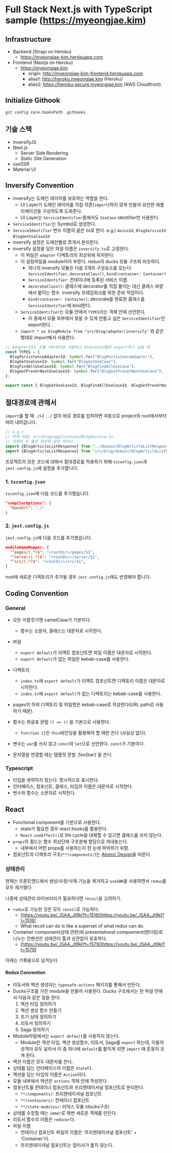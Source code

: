 # Full Stack Next.js with TypeScript sample (https://myeongjae.kim)

## Infrastructure

- Backend (Strapi on Heroku)
  - https://myeongjae-kim.herokuapp.com
- Frontend (Nextjs on Heroku)
  - https://myeongjae.kim
    - origin: http://myeongjae-kim-frontend.herokuapp.com
    - alias1: http://heroku.myeongjae.kim (Heroku)
    - alias2: https://heroku-secure.myeongjae.kim (AWS Cloudfront)

## Initialize Githook

```shell
git config core.hooksPath .githooks
```

## 기술 스택

- InversifyJS
- Next.js
  - Server Side Rendering
  - Static Site Generation
- useSSR
- Material UI

## Inversify Convention

- inversify는 도메인 레이어를 보호하는 역할을 한다.
  - UI Layer가 도메인 레이어를 직접 의존(`import`)하지 않게 만들어 유연한 애플리케이션을 구성하도록 도와준다.
  - UI Layer는 `ServiceIdentifier`중에서도 `UseCase` identifier만 사용한다.
- `ServiceIdentifier`는 Symbol로 생성한다.
- `ServiceIdentifier` 변수 이름의 끝은 `Id`로 한다. e.g.) `AxiosId`, `BlogServiceId` `BlogGetUseCaseId`
- inversify 설정은 도메인별로 쪼개서 분리한다.
- inversify 설정을 담은 파일 이름은 `inversify.ts`로 고정한다.
  - 이 파일은 `adapter` 디렉토리의 최상위에 위치한다.
  - 이 설정파일을 module이라 부른다. redux의 ducks 모듈 구조와 비슷하다.
    - 하나의 inversify 모듈은 다음 3개의 구성요소를 갖는다: `ServiceIdentifier`, `decorateClass()`, `bind(container: Container)`
    - `ServiceIdentifier`: 컨테이너에 등록된 서비스 이름.
    - `decorateClass()`: 클래스에 decorator를 직접 붙이는 대신 클래스 바깥에서 붙이는 함수. inversify 프레임워크를 위한 준비 작업이다.
    - `bind(container: Container)`: decorate를 완료한 클래스를 `ServiceIdentifier`에 bind한다.
  - `ServiceIdentifier`는 모듈 안에서 `TYPES`라는 객체 안에 선언한다.
    - 이 중에서 모듈 외부에서 찾을 수 있게 만들고 싶은 `ServiceIdentifier`만 export한다.`
  - `import * as blogModule from "src/blog/adapter/inversify"` 와 같은 형태로 import해서 사용한다.

```typescript
// AdapterId는 모듈 내부에서만 사용하고 UseCaseId들만 export하고 싶을 때
const TYPES = {
  BlogPersistenceAdapterId: Symbol.for("BlogPersistenceAdapter"),
  BlogGetUseCaseId: Symbol.for("BlogGetUseCase"),
  BlogFindAllUseCaseId: Symbol.for("BlogFindAllUseCase"),
  BlogGetPrevOrNextUseCaseId: Symbol.for("BlogGetPrevOrNextUseCase"),
};

export const { BlogGetUseCaseId, BlogFindAllUseCaseId, BlogGetPrevOrNextUseCaseId } = TYPES;
```

## 절대경로에 관해서

`import`를 할 때 `./`나 `../` 없이 바로 경로를 입력하면 자동으로 project의 root에서부터 따라 내려갑니다.

```typescript
// e.g.)
// 현재 파일: src/blog/application/BlogService.ts
// 아래의 두 줄은 완전히 같은 의미다.
import {BlogArticleListResponse} from "../domain/BlogArticleListResponse";
import {BlogArticleListResponse} from "src/blog/domain/BlogArticleListResponse";
```

프로젝트의 모든 코드에 대해서 절대경로를 적용하기 위해 `tsconfig.json`과 `jest.config.js`에 설정을 추가합니다.

### 1. `tsconfig.json`

`tsconfig.json`에 다음 코드를 추가했습니다.

```json
"compilerOptions": {
  "baseUrl": "./"
}
```

### 2. `jest.config.js`

`jest.config.js`에 다음 코드를 추가했습니다.

```json
moduleNameMapper: {
  "^pages/(.*)$": "<rootDir>/pages/$1",
  "^server/(.*)$": "<rootDir>/server/$1",
  "^src/(.*)$": "<rootDir>/src/$1",
}
```

root에 새로운 디렉토리가 추가될 경우 `jest.config.js`에도 반영해야 합니다.

## Coding Convention

### General

- 모든 이름짓기엔 camelCase가 기본이다.
  - 함수는 소문자, 클래스는 대문자로 시작한다.
- 파일
  - `export default`가 리액트 컴포넌트면 파일 이름은 대문자로 시작한다.
  - `export default`가 없는 파일은 kebab-case를 사용한다.
- 디렉토리
  - `index.ts`에 `export default`가 리액트 컴포넌트면 디렉토리 이름은 대문자로 시작한다.
  - `index.ts`에 `export default`가 없는 디렉토리는 kebab-case를 사용한다.
- pages의 하위 디렉토리 및 파일명은 kebab-case로 작성한다(URL path로 사용하기 때문).

- 함수는 화살표 문법 `() => ()` 을 기본으로 사용한다.
  - `function {}`은 `this`바인딩을 활용해야 할 때만 쓴다 (사실상 없다).
- 변수는 `var`를 쓰지 않고 `const`와 `let`으로 선언한다. `const`가 기본이다.
- 문자열을 연결할 때는 템플릿 문법 \`${foo}${bar}\`을 쓴다.

### Typescript

- 타입을 생략하지 않는다. 명시적으로 표시한다.
- 인터페이스, 컴포넌트, 클래스, 타입의 이름은 대문자로 시작한다.
- 변수와 함수는 소문자로 시작한다.

## React

- Functional component를 기본으로 사용한다.
  - state가 필요한 경우 react hooks를 활용한다.
  - `React.useEffect()`로 life cycle을 대체할 수 있으면 클래스를 쓰지 않는다.
- `props`의 필드는 함수 최상단에 구조분해 할당으로 꺼내놓는다.
  - 내부에서 어떤 props를 사용하는지 한 눈에 파악하기 위함.
- 컴포넌트의 디렉토리 구조(`**/components/`)는 [Atomic Design](https://brunch.co.kr/@ultra0034/63)을 따른다.

### 상태관리

현재는 프론트엔드에서 생성/수정/삭제 기능을 제거하고 `useSWR`을 사용하면서 `redux`를 모두 제거했다.

나중에 상태관리 라이브러리가 필요하다면 `recoil`을 고려하기.

- `redux`로 가능한 것은 모두 `recoil`로 가능하다.
  - [https://youtu.be/_ISAA_Jt9kI?t=1516](https://youtu.be/_ISAA_Jt9kI?t=1516)
  - What recoil can do is like a superset of what redux can do.
- Container component(상태 관련)와 presentational compoenent(렌더링)로 나누는 컨벤션은 상태관리 툴과 상관없이 유효하다.
  - [https://youtu.be/_ISAA_Jt9kI?t=1579](https://youtu.be/_ISAA_Jt9kI?t=1579)

아래는 기록용으로 남겨눈다.

#### Redux Convention

- 리듀서와 액션 생성자는 `typesafe-actions` 패키지를 통해서 만든다.
- Ducks구조를 가진 module을 만들어 사용한다. Ducks 구조에서는 한 파일 안에서 다음과 같은 일을 한다:
    1. 액션 타입 정의하기
    2. 액션 생성 함수 만들기
    3. 초기 상태 정의하기
    4. 리듀서 정의하기
    5. Saga 정의하기
- Module파일에서는 `export default`를 사용하지 않는다.
  - Module은 액션 타입, 액션 생성함수, 리듀서, Saga를 `export` 하는데, 이들의 성격이 모두 달라서 이 중 하나에 `default`를 붙이게 되면 `import` 때 혼동이 오게 된다.
- 액션 이름은 모두 대문자를 쓴다.
- 상태를 담는 인터페이스의 이름은 `State`다.
- 액션을 담는 타입의 이름은 `Action`이다.
- 모듈 내부에서 액션은 `actions` 객체 안에 작성한다.
- 컴포넌트를 컨테이너 컴포넌트와 프리젠테이셔널 컴포넌트로 분리한다.
  - `**/components/`: 프리젠테이셔널 컴포넌트
  - `**/containers/`: 컨테이너 컴포넌트
  - `**/state-modules/`: 리덕스 모듈 (ducks구조)
- 상태를 수정할 때는 `immer`로 매번 새로운 객체를 만든다.
- 리듀서 함수의 이름은 `reducer`다.
- 파일 이름
  - 컨테이너 컴포넌트 파일의 이름은 '프리젠테이셔널 컴포넌트' + 'Container'다.
  - 프리젠테이셔널 컴포넌트는 접미사가 붙지 않는다.
